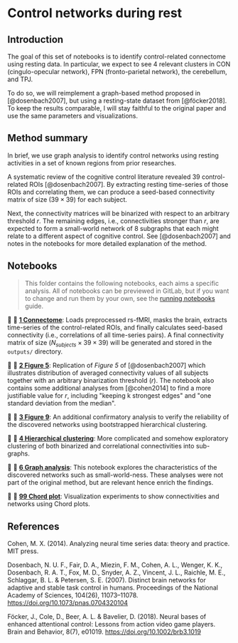 # Control networks during rest

## Introduction

The goal of this set of notebooks is to identify control-related connectome using resting data. In particular, we expect to see 4 relevant clusters in CON (cingulo-opecular network), FPN (fronto-parietal network), the cerebellum, and TPJ.

To do so, we will reimplement a graph-based method proposed in [@dosenbach2007], but using a resting-state dataset from [@föcker2018]. To keep the results comparable, I will stay faithful to the original paper and use the same parameters and visualizations.


## Method summary

In brief, we use graph analysis to identify control networks using resting activities in a set of known regions from prior researches.

A systematic review of the cognitive control literature revealed 39 control-related ROIs [@dosenbach2007]. By extracting resting time-series of those ROIs and correlating them, we can produce a seed-based connectivity matrix of size $(39 \times 39)$ for each subject.

Next, the connectivity matrices will be binarized with respect to an arbitrary threshold $r$. The remaining edges, i.e., connectivities stronger than $r$, are expected to form a small-world network of 8 subgraphs that each might relate to a different aspect of cognitive control. See [@dosenbach2007] and notes in the notebooks for more detailed explanation of the method.


## Notebooks

> This folder contains the following notebooks, each aims a specific analysis. All of notebooks can be previewed in GitLab, but if you want to change and run them by your own, see the [running notebooks](../../docs/running_notebooks.md) guide.

:notebook: :construction: [**1 Connectome**](1_connectome.ipynb): Loads preprocessed rs-fMRI, masks the brain, extracts time-series of the control-related ROIs, and finally calculates seed-based connectivity (i.e., correlations of all time-series pairs). A final connectivity matrix of size $(N_{subjects} \times 39 \times 39)$ will be generated and stored in the  `outputs/` directory.

:notebook: :construction: [**2 Figure 5**](2_figure5.ipynb): Replication of *Figure 5* of [@dosenbach2007] which illustrates distribution of averaged connectivity values of all subjects together with an arbitrary binarization threshold ($r$). The notebook also contains some additional analyses from [@cohen2014] to find a more justifiable value for $r$, including "keeping k strongest edges" and "one standard deviation from the median".

:notebook: :construction: [**3 Figure 9**](3_figure9.ipynb): An additional confirmatory analysis to verify the reliability of the discovered networks using bootstrapped hierarchical clustering.

:notebook: :construction: [**4 Hierarchical clustering**](4_hierarchical_clustering.ipynb): More complicated and somehow exploratory clustering of both binarized and correlational connectivities into sub-graphs.

:notebook: :construction: [**6 Graph analysis**](6_graph_analysis.ipynb): This notebook explores the characteristics of the discovered networks such as small-world-ness. These analyses were not part of the original method, but are relevant hence enrich the findings.

:notebook: :construction: [**99 Chord plot**](99_chord_plot.ipynb): Visualization experiments to show connectivities and networks using Chord plots.


## References

Cohen, M. X. (2014). Analyzing neural time series data: theory and practice. MIT press.

Dosenbach, N. U. F., Fair, D. A., Miezin, F. M., Cohen, A. L., Wenger, K. K., Dosenbach, R. A. T., Fox, M. D., Snyder, A. Z., Vincent, J. L., Raichle, M. E., Schlaggar, B. L. & Petersen, S. E. (2007). Distinct brain networks for adaptive and stable task control in humans. Proceedings of the National Academy of Sciences, 104(26), 11073–11078. https://doi.org/10.1073/pnas.0704320104

Föcker, J., Cole, D., Beer, A. L. & Bavelier, D. (2018). Neural bases of enhanced attentional control: Lessons from action video game players. Brain and Behavior, 8(7), e01019. https://doi.org/10.1002/brb3.1019
